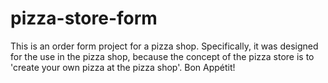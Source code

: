 # pizza-store-form

This is an order form project for a pizza shop. Specifically, it was designed for the use in the pizza shop, because the concept of the pizza store is to 'create your own pizza at the pizza shop'. Bon Appétit!
